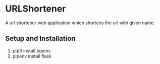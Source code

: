 # URLShortener

A url shortener web application which shortens the url with given name.

## Setup and Installation

1. pip3 install pipenv
2. pipenv install flask

